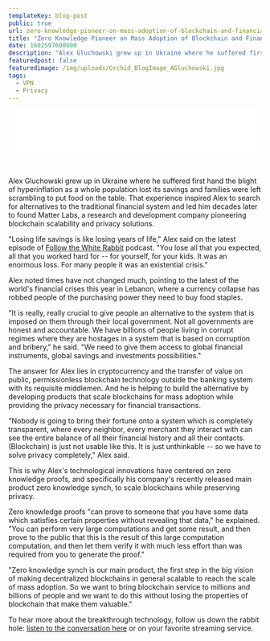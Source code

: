 ```yaml
---
templateKey: blog-post
public: true
url: zero-knowledge-pioneer-on-mass-adoption-of-blockchain-and-financial-freedom
title: "Zero Knowledge Pioneer on Mass Adoption of Blockchain and Financial Freedom"
date: 1602597600000
description: "Alex Gluchowski grew up in Ukraine where he suffered first hand the blight of hyperinflation as a whole population lost its savings and families were left scrambling to put food on the table. That experience inspired Alex to search for alternatives to the traditional financial system and led him decades later to found Matter Labs, a research and development company pioneering blockchain scalability and privacy solutions."
featuredpost: false
featuredimage: /img/uploads/Orchid_BlogImage_AGluchowski.jpg
tags:
  - VPN
  - Privacy
---
```

<iframe style="border: none" src="//html5-player.libsyn.com/embed/episode/id/16303931/height/90/theme/custom/thumbnail/yes/direction/backward/render-playlist/no/custom-color/010100/" height="90" width="100%" scrolling="no" allowfullscreen webkitallowfullscreen mozallowfullscreen oallowfullscreen msallowfullscreen></iframe>

&nbsp;

Alex Gluchowski grew up in Ukraine where he suffered first hand the blight of hyperinflation as a whole population lost its savings and families were left scrambling to put food on the table. That experience inspired Alex to search for alternatives to the traditional financial system and led him decades later to found Matter Labs, a research and development company pioneering blockchain scalability and privacy solutions.

"Losing life savings is like losing years of life," Alex said on the latest episode of [Follow the White Rabbit](https://www.orchid.com/podcast) podcast. "You lose all that you expected, all that you worked hard for -- for yourself, for your kids. It was an enormous loss. For many people it was an existential crisis."

Alex noted times have not changed much, pointing to the latest of the world's financial crises this year in Lebanon, where a currency collapse has robbed people of the purchasing power they need to buy food staples.

"It is really, really crucial to give people an alternative to the system that is imposed on them through their local government. Not all governments are honest and accountable. We have billions of people living in corrupt regimes where they are hostages in a system that is based on corruption and bribery," he said. "We need to give them access to global financial instruments, global savings and investments possibilities."

The answer for Alex lies in cryptocurrency and the transfer of value on public, permissionless blockchain technology outside the banking system with its requisite middlemen. And he is helping to build the alternative by developing products that scale blockchains for mass adoption while providing the privacy necessary for financial transactions.

"Nobody is going to bring their fortune onto a system which is completely transparent, where every neighbor, every merchant they interact with can see the entire balance of all their financial history and all their contacts. (Blockchain) is just not usable like this. It is just unthinkable -- so we have to solve privacy completely," Alex said.

This is why Alex's technological innovations have centered on zero knowledge proofs, and specifically his company's recently released main product zero knowledge synch, to scale blockchains while preserving privacy.

Zero knowledge proofs "can prove to someone that you have some data which satisfies certain properties without revealing that data," he explained. "You can perform very large computations and get some result, and then prove to the public that this is the result of this large computation computation, and then let them verify it with much less effort than was required from you to generate the proof."

"Zero knowledge synch is our main product, the first step in the big vision of making decentralized blockchains in general scalable to reach the scale of mass adoption. So we want to bring blockchain service to millions and billions of people and we want to do this without losing the properties of blockchain that make them valuable."

To hear more about the breakthrough technology, follow us down the rabbit hole: [listen to the conversation here](https://www.orchid.com/podcast) or on your favorite streaming service.